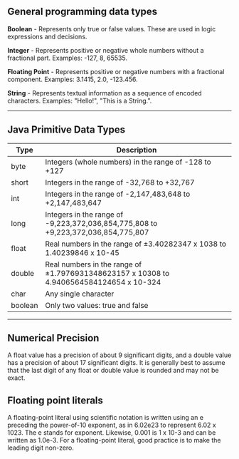 ## General programming data types

**Boolean** - Represents only true or false values. These are used in logic expressions and decisions.

**Integer** - Represents positive or negative whole numbers without a fractional part. Examples: -127, 8, 65535.

**Floating Point** - Represents positive or negative numbers with a fractional component. Examples: 3.1415, 2.0, -123.456.

**String** - Represents textual information as a sequence of encoded characters. Examples: "Hello!", "This is a String.".

---

## Java Primitive Data Types

| Type | Description |
| -------------------------- | ------------------------ |
| byte | Integers (whole numbers) in the range of -128 to +127 |
| short |	Integers in the range of -32,768 to +32,767 |
| int | Integers in the range of -2,147,483,648 to +2,147,483,647 |
| long | Integers in the range of -9,223,372,036,854,775,808 to +9,223,372,036,854,775,807 |
| float | Real numbers in the range of ±3.40282347 x 1038 to 1.40239846 x 10-45 |
| double | Real numbers in the range of ±1.7976931348623157 x 10308 to 4.9406564584124654 x 10-324 |
| char | Any single character |
| boolean | Only two values: true and false |

---

## Numerical Precision

A float value has a precision of about 9 significant digits, and a double value has a precision of about 17 significant digits. It is generally best to assume that the last digit of any float or double value is rounded and may not be exact.

## Floating point literals

A floating-point literal using scientific notation is written using an e preceding the power-of-10 exponent, as in 6.02e23 to represent 6.02 x 1023. The e stands for exponent. Likewise, 0.001 is 1 x 10-3 and can be written as 1.0e-3. For a floating-point literal, good practice is to make the leading digit non-zero.
